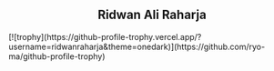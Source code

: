 <h2 align="center">Ridwan Ali Raharja</h2>
[![trophy](https://github-profile-trophy.vercel.app/?username=ridwanraharja&theme=onedark)](https://github.com/ryo-ma/github-profile-trophy)

<!--
**ridwanraharja/ridwanraharja** is a ✨ _special_ ✨ repository because its `README.md` (this file) appears on your GitHub profile.

Here are some ideas to get you started:

- 🔭 I’m currently working on ...
- 🌱 I’m currently learning ...
- 👯 I’m looking to collaborate on ...
- 🤔 I’m looking for help with ...
- 💬 Ask me about ...
- 📫 How to reach me: ...
- 😄 Pronouns: ...
- ⚡ Fun fact: ...
-->

